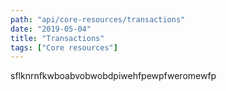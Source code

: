 ```yaml
---
path: "api/core-resources/transactions"
date: "2019-05-04"
title: "Transactions"
tags: ["Core resources"]
---
```


sflknrnfkwboabvobwobdpiwehfpewpfweromewfp

